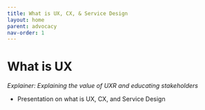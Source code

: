 ```yaml
---
title: What is UX, CX, & Service Design
layout: home
parent: advocacy
nav-order: 1
---
```


# What is UX
_Explainer: Explaining the value of UXR and educating stakeholders_
* Presentation on what is UX, CX, and Service Design 
